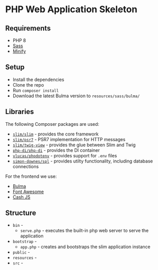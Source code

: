 # PHP Web Application Skeleton

## Requirements

- PHP 8
- [Sass](https://sass-lang.com/)
- [Minify](https://github.com/tdewolff/minify)

## Setup

- Install the dependencies
- Clone the repo
- Run `composer install`
- Download the latest Bulma version to `resources/sass/bulma/`

## Libraries

The following Composer packages are used:

- [`slim/slim`](https://www.slimframework.com/) - provides the core framework
- [`slim/psr7`](https://github.com/slimphp/Slim-Psr7) - PSR7 implementation for HTTP messages
- [`slim/twig-view`](https://github.com/slimphp/Twig-View) - provides the glue between Slim and Twig
- [`php-di/php-di`](https://php-di.org/) - provides the DI container
- [`vlucas/phpdotenv`](https://github.com/vlucas/phpdotenv) - provides support for `.env` files
- [`simon-downes/spl`](https://github.com/simon-downes/spl) - provides utilty functionality, including database connections

For the frontend we use:

- [Bulma](https://bulma.io/)
- [Font Awesome](https://fontawesome.com/)
- [Cash JS](https://github.com/fabiospampinato/cash)

## Structure

- `bin` -
  - `serve.php` - executes the built-in php web server to serve the application
- `bootstrap` -
  - `app.php` - creates and bootstraps the slim application instance
- `public` -
- `resources` -
- `src` -
